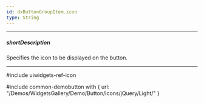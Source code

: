 ```yaml
---
id: dxButtonGroupItem.icon
type: String
---
```

---
##### shortDescription
Specifies the icon to be displayed on the button.

---
#include uiwidgets-ref-icon

#include common-demobutton with {
    url: "/Demos/WidgetsGallery/Demo/Button/Icons/jQuery/Light/"
}